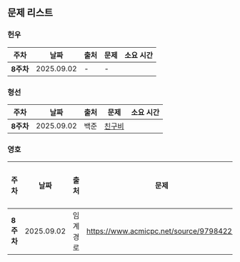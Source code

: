 ## 문제 리스트

<h3>헌우</h3>

|주차|날짜|출처|문제|소요 시간|
|--|--|--|--|--|
|**8주차** |2025.09.02|-|-|



<h3>형선</h3>

|주차|날짜|출처|문제|소요 시간|
|--|--|--|--|--|
|**8주차** |2025.09.02|백준|[친구비](https://www.acmicpc.net/problem/16562)|


<h3>영호</h3>

|주차|날짜|출처|문제|소요 시간|
|--|--|--|--|--|
|**8주차** |2025.09.02|임계경로|https://www.acmicpc.net/source/97984226|
